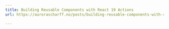 ```yaml
---
title: Building Reusable Components with React 19 Actions
url: https://aurorascharff.no/posts/building-reusable-components-with-react19-actions/

---
```

